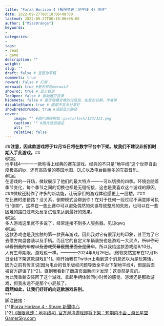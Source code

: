 ```yaml
---
title: "Forza Horizon 4 (极限竞速：地平线 4) 测评"
date: 2022-09-27T00:18:06+08:00
lastmod: 2022-09-27T00:18:06+08:00
author: ["MissOrange"]
keywords: 
- 
categories: 
- 
tags: 
- read
- game
description: ""
weight:
slug: ""
draft: false # 是否为草稿
comments: true
reward: false # 打赏
mermaid: true #是否开启mermaid
showToc: true # 显示目录
TocOpen: false # 自动展开目录
hidemeta: false # 是否隐藏文章的元信息，如发布日期、作者等
disableShare: true # 底部不显示分享栏
showbreadcrumbs: true #顶部显示路径
cover:
    image: "" #图片路径例如：posts/tech/123/123.png
    caption: "" #图片底部描述
    alt: ""
    relative: false
---
```


##**注意，因此款游戏将于12月15日将在数字平台中下架。故我们不建议非折扣时期入手此游戏。**##<br>
@[toc](先导语)<br>
  地平线4——一一款称得上经典的赛车游戏。经典的不只是“地平线”这个世界自由度极高的ip，还有高质量的英国地图、DLC以及电台数量多的车载音乐。<br>
@[toc](1.游戏特色)<br>
  在游戏的一开场，微软展示了他们的最大特点——一可以切换的四季。环境会随着季节变化，每个季节之间的切换也都是无缝衔接，这也是我喜欢这个游戏的原因。<br>
  ###微软还制作了许多的新功能，让玩家们的游戏体验感更上一层楼。###<br>
  在比赛时走错路？没关系，倒带模式会帮到你！在对于任何一段过程不满意即可执行“倒带”，这样在一些比赛中可以避免偶然的失误导致整局的失败，也可以在一些困难的路口过弯处反复试验来达到最好的效果。<br>
@[toc](2.多人游戏)<br>
  多人游戏这里就不多说了，经常连接不到多人服务器。见谅qwq<br>
@[toc](评价)<br>
  这款游戏也是我接触的第一款赛车游戏，因此我对它有很深刻的印象，甚至为了它去借方向盘套装以及手柄。而且它的自定义车辆装扮也是游戏一大买点，~~所以你可以看到我的车库以及游戏荧幕截图里面全是痛车~~。所以我给这款游戏给9/10分。<br>
  人有生命期限，游戏也一样。————2024年6月26日。[微软突然宣布在12月15日全线下架这款游戏][^1]。刚开始我在Twitter上看到这个消息还以为是玩笑话，因为之前有传言说[因为电台的音乐版权问题导致全平台下架地平线4，但是后面被官方辟谣了][^2]。直到我看到了商店页面新闻才发现：这竟然是真的。<br>
  为此我重新安装回了这个游戏，拿起手柄体验回小时候的感觉。游戏还是那款游戏，但我永远不是那个小屁孩了。<br>
  **既然如此，让我们好好的向这款游戏告别。**<br>
***<br>
脚注链接：<br>
  [^1][Forza Horizon 4 - Steam 新聞中心](https://store.steampowered.com/news/app/1293830?emclan=103582791469325448&emgid=4185613970227394261)<br>
  [^2][《极限竞速：地平线4》官方澄清游戏即将下架：短期内不会 _ 游民星空 GamerSky.com](https://www.gamersky.com/news/202210/1523925.shtml)<br>

